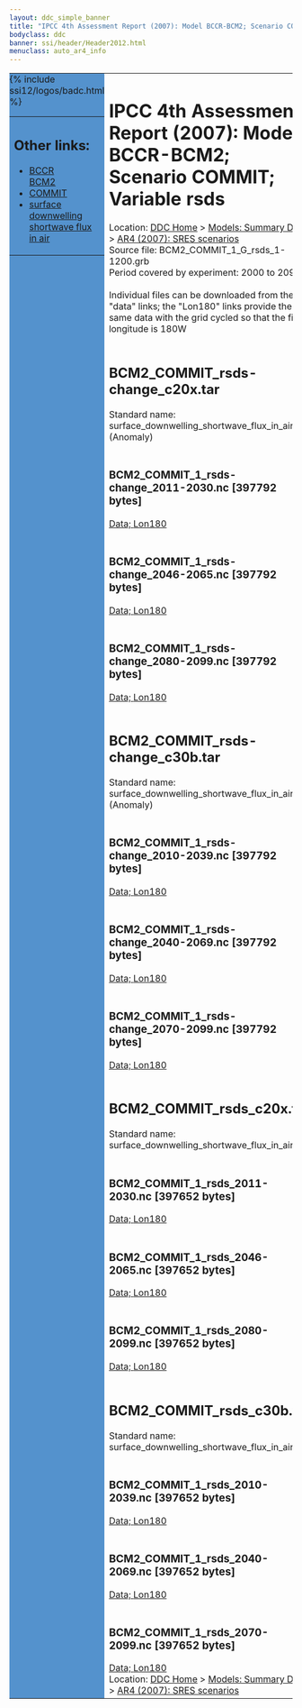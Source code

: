 ```yaml
---
layout: ddc_simple_banner
title: "IPCC 4th Assessment Report (2007): Model BCCR-BCM2; Scenario COMMIT; Variable rsds"
bodyclass: ddc
banner: ssi/header/Header2012.html
menuclass: auto_ar4_info
---
```



<table width="100%" border="0" cellspacing="0" cellpadding="0" style="border-collapse: collapse;">
<tr style="margin:0;padding:0;border:0;">
<td style="margin:0;padding:0;border:0;height:1pt;width:150pt;background:#5492CD;" valign="top" >

<div id="lh-col2" class="auto_ar4_info">
<table class="menumain" bgcolor="#5492CD" cellspacing="0" width="100%" border="0">
<tr><td>
<h2> Other links:</h2>
<ul>
<li><a href="/auto/ar4/model-BCCR-BCM2.html">BCCR<br/>BCM2</a></li>
<li><a href="/auto/ar4/scenario-COMMIT.html">COMMIT</a></li>
<li><a href="/auto/ar4/var-surface_downwelling_shortwave_flux_in_air.html">surface downwelling<br/> shortwave flux in air</a></li>
</ul>
</td></tr>
{% include ssi12/logos/badc.html %}
</table>
</div>
</td>
<td><h1>IPCC 4th Assessment Report (2007): Model BCCR-BCM2; Scenario COMMIT; Variable rsds</h1>

<!-- Breadcrumb1 -->
<div id="breadcrumb1" align="left">
Location: <a href="/index.html">DDC Home</a> > <a href="/sim/gcm_clim/">Models: Summary Data</a>
> <a href="/sim/gcm_clim/SRES_AR4/index.html">AR4 (2007): SRES scenarios</a>
</div>
<!-- End of Breadcrumb1 -->Source file: BCM2_COMMIT_1_G_rsds_1-1200.grb
<br/>
Period covered by experiment: 2000 to 2099<br/>
<br/>Individual files can be downloaded from the "data" links; the "Lon180" links provide the same data
         with the grid cycled so that the first longitude is 180W<br/>
<br/><h2>BCM2_COMMIT_rsds-change_c20x.tar</h2>
Standard name: surface_downwelling_shortwave_flux_in_air (Anomaly)<br>
<br/><h3>BCM2_COMMIT_1_rsds-change_2011-2030.nc [397792 bytes]</h3>
<a href="http://apps.ipcc-data.org/cgi-bin/downl/ar4_nc/rsds/BCM2_COMMIT_1_rsds-change_2011-2030.nc">Data; </a><a href="http://apps.ipcc-data.org/cgi-bin/downl/ar4_nc/rsds/BCM2_COMMIT_1_rsds-change_2011-2030.cyto180.nc"> Lon180</a><br/>
<br/><h3>BCM2_COMMIT_1_rsds-change_2046-2065.nc [397792 bytes]</h3>
<a href="http://apps.ipcc-data.org/cgi-bin/downl/ar4_nc/rsds/BCM2_COMMIT_1_rsds-change_2046-2065.nc">Data; </a><a href="http://apps.ipcc-data.org/cgi-bin/downl/ar4_nc/rsds/BCM2_COMMIT_1_rsds-change_2046-2065.cyto180.nc"> Lon180</a><br/>
<br/><h3>BCM2_COMMIT_1_rsds-change_2080-2099.nc [397792 bytes]</h3>
<a href="http://apps.ipcc-data.org/cgi-bin/downl/ar4_nc/rsds/BCM2_COMMIT_1_rsds-change_2080-2099.nc">Data; </a><a href="http://apps.ipcc-data.org/cgi-bin/downl/ar4_nc/rsds/BCM2_COMMIT_1_rsds-change_2080-2099.cyto180.nc"> Lon180</a><br/>
<br/><h2>BCM2_COMMIT_rsds-change_c30b.tar</h2>
Standard name: surface_downwelling_shortwave_flux_in_air (Anomaly)<br>
<br/><h3>BCM2_COMMIT_1_rsds-change_2010-2039.nc [397792 bytes]</h3>
<a href="http://apps.ipcc-data.org/cgi-bin/downl/ar4_nc/rsds/BCM2_COMMIT_1_rsds-change_2010-2039.nc">Data; </a><a href="http://apps.ipcc-data.org/cgi-bin/downl/ar4_nc/rsds/BCM2_COMMIT_1_rsds-change_2010-2039.cyto180.nc"> Lon180</a><br/>
<br/><h3>BCM2_COMMIT_1_rsds-change_2040-2069.nc [397792 bytes]</h3>
<a href="http://apps.ipcc-data.org/cgi-bin/downl/ar4_nc/rsds/BCM2_COMMIT_1_rsds-change_2040-2069.nc">Data; </a><a href="http://apps.ipcc-data.org/cgi-bin/downl/ar4_nc/rsds/BCM2_COMMIT_1_rsds-change_2040-2069.cyto180.nc"> Lon180</a><br/>
<br/><h3>BCM2_COMMIT_1_rsds-change_2070-2099.nc [397792 bytes]</h3>
<a href="http://apps.ipcc-data.org/cgi-bin/downl/ar4_nc/rsds/BCM2_COMMIT_1_rsds-change_2070-2099.nc">Data; </a><a href="http://apps.ipcc-data.org/cgi-bin/downl/ar4_nc/rsds/BCM2_COMMIT_1_rsds-change_2070-2099.cyto180.nc"> Lon180</a><br/>
<br/><h2>BCM2_COMMIT_rsds_c20x.tar</h2>
Standard name: surface_downwelling_shortwave_flux_in_air<br>
<br/><h3>BCM2_COMMIT_1_rsds_2011-2030.nc [397652 bytes]</h3>
<a href="http://apps.ipcc-data.org/cgi-bin/downl/ar4_nc/rsds/BCM2_COMMIT_1_rsds_2011-2030.nc">Data; </a><a href="http://apps.ipcc-data.org/cgi-bin/downl/ar4_nc/rsds/BCM2_COMMIT_1_rsds_2011-2030.cyto180.nc"> Lon180</a><br/>
<br/><h3>BCM2_COMMIT_1_rsds_2046-2065.nc [397652 bytes]</h3>
<a href="http://apps.ipcc-data.org/cgi-bin/downl/ar4_nc/rsds/BCM2_COMMIT_1_rsds_2046-2065.nc">Data; </a><a href="http://apps.ipcc-data.org/cgi-bin/downl/ar4_nc/rsds/BCM2_COMMIT_1_rsds_2046-2065.cyto180.nc"> Lon180</a><br/>
<br/><h3>BCM2_COMMIT_1_rsds_2080-2099.nc [397652 bytes]</h3>
<a href="http://apps.ipcc-data.org/cgi-bin/downl/ar4_nc/rsds/BCM2_COMMIT_1_rsds_2080-2099.nc">Data; </a><a href="http://apps.ipcc-data.org/cgi-bin/downl/ar4_nc/rsds/BCM2_COMMIT_1_rsds_2080-2099.cyto180.nc"> Lon180</a><br/>
<br/><h2>BCM2_COMMIT_rsds_c30b.tar</h2>
Standard name: surface_downwelling_shortwave_flux_in_air<br>
<br/><h3>BCM2_COMMIT_1_rsds_2010-2039.nc [397652 bytes]</h3>
<a href="http://apps.ipcc-data.org/cgi-bin/downl/ar4_nc/rsds/BCM2_COMMIT_1_rsds_2010-2039.nc">Data; </a><a href="http://apps.ipcc-data.org/cgi-bin/downl/ar4_nc/rsds/BCM2_COMMIT_1_rsds_2010-2039.cyto180.nc"> Lon180</a><br/>
<br/><h3>BCM2_COMMIT_1_rsds_2040-2069.nc [397652 bytes]</h3>
<a href="http://apps.ipcc-data.org/cgi-bin/downl/ar4_nc/rsds/BCM2_COMMIT_1_rsds_2040-2069.nc">Data; </a><a href="http://apps.ipcc-data.org/cgi-bin/downl/ar4_nc/rsds/BCM2_COMMIT_1_rsds_2040-2069.cyto180.nc"> Lon180</a><br/>
<br/><h3>BCM2_COMMIT_1_rsds_2070-2099.nc [397652 bytes]</h3>
<a href="http://apps.ipcc-data.org/cgi-bin/downl/ar4_nc/rsds/BCM2_COMMIT_1_rsds_2070-2099.nc">Data; </a><a href="http://apps.ipcc-data.org/cgi-bin/downl/ar4_nc/rsds/BCM2_COMMIT_1_rsds_2070-2099.cyto180.nc"> Lon180</a><br/>
<!-- Breadcrumb2 -->
<div id="breadcrumb2" align="left">
Location: <a href="/index.html">DDC Home</a> > <a href="/sim/gcm_clim/">Models: Summary Data</a>
> <a href="/sim/gcm_clim/SRES_AR4/index.html">AR4 (2007): SRES scenarios</a>
</div>
<!-- End of Breadcrumb2 --></td></tr></table>
